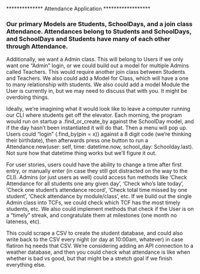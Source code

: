 ************** Attendance Application ******************

 ### Our primary Models are Students, SchoolDays, and a join class Attendance. Attendances belong to Students and SchoolDays, and SchoolDays and Students have many of each other through Attendance.

Additionally, we want a Admin class. This will belong to Users if we only want one “Admin” login, or we could build out a model for multiple Admins called Teachers. This would require another join class between Students and Teachers. We also could add a Model for Class, which will have a one to many relationship with students. We also could add a model Module the User is currently in, but we may need to discuss that with you. It might be overdoing things.

Ideally, we’re imagining what it would look like to leave a computer running our CLI where students get off the elevator. Each morning, the program would run on startup a .find_or_create_by against the SchoolDay model, and if the day hasn’t been instantiated it will do that. Then a menu will pop up. Users could “login” (.find_by(pin = x)) against a 8 digit code (we’re thinking their birthdate), then afterwards press one button to run a Attendance.new(user: self, time: datetime.now, school_day: Schoolday.last). Not sure how that datetime thing works but we’ll figure it out.

For user stories, users could have the ability to change a time after first entry, or manually enter (in case they still got distracted on the way to the CLI). Admins (or just users as well) could access fun methods like ‘Check Attendance for all students one any given day’, ‘Check who’s late today’, ‘Check one student’s attendance record’, ‘Check total time missed by one student’, ‘Check attendance by module/class’, etc. If we build out the single Admin class into TCFs, we could check which TCF has the most timely students, etc. We also could implement methods that check if the User is on a “timely” streak, and congratulate them at milestones (one month no lateness, etc).

This could scrape a CSV to create the student database, and could also write back to the CSV every night (or day at 10:00am, whatever) in case flatiron hq needs that CSV. We’re considering adding an API connection to a weather database, and then you could check what attendance is like when whether is bad vs good, but that might be a stretch goal if we finish everything else.



